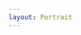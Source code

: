 ```yaml
---
layout: Portrait
---
```


<script type="text/javascript">
    require(['custom'], function(custom){
        $('#sidebar').load('/static/sidebar/Portrait_Geschichte_des_FEG.html', function() {
            ajaxload('Portrait', 'Geschichte_des_FEG/2');
        });
    });
</script>
